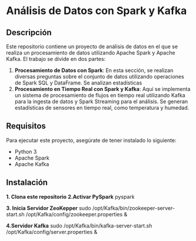 # Análisis de Datos con Spark y Kafka

## Descripción

Este repositorio contiene un proyecto de análisis de datos en el que se realiza un procesamiento de datos utilizando Apache Spark y Apache Kafka. El trabajo se divide en dos partes:

1. **Procesamiento de Datos con Spark**: En esta sección, se realizan diversas preguntas sobre el conjunto de datos utilizando operaciones de Spark SQL y DataFrame. Se analizan estadísticas
2. **Procesamiento en Tiempo Real con Spark y Kafka**: Aquí se implementa un sistema de procesamiento de flujos en tiempo real utilizando Kafka para la ingesta de datos y Spark Streaming para el análisis. Se generan estadísticas de sensores en tiempo real, como temperatura y humedad.


## Requisitos

Para ejecutar este proyecto, asegúrate de tener instalado lo siguiente:

- Python 3
- Apache Spark
- Apache Kafka

## Instalación

**1. Clona este repositorio**
**2.Activar PySpark**
 pyspark

**3. Inicia Servidor ZeoKepper**
sudo /opt/Kafka/bin/zookeeper-server-start.sh /opt/Kafka/config/zookeeper.properties &

**4.Servidor Kafka**
sudo /opt/Kafka/bin/kafka-server-start.sh /opt/Kafka/config/server.properties &

